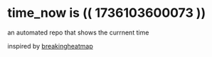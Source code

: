 # time_now is (( 1736103600073 ))

an automated repo that shows the currnent time

inspired by [breakingheatmap](https://github.com/breakingheatmap/breakingheatmap)